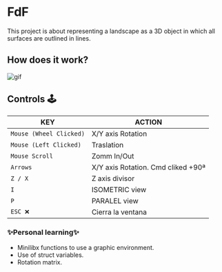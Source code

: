 # FdF
This project is about representing a landscape as a 3D object
in which all surfaces are outlined in lines.

## How does it work?
![gif](./img/1280_720.gif)

## Controls  🕹


|KEY|ACTION|
|---|---|
|`Mouse (Wheel Clicked)`| X/Y axis Rotation|
|`Mouse (Left Clicked)`| Traslation|
|`Mouse Scroll`| Zomm In/Out|
|`Arrows`| X/Y axis Rotation. Cmd cliked +90ª|
|`Z / X`| Z axis divisor|
|`I`| ISOMETRIC view |
|`P`| PARALEL view |
|`ESC ❌`|Cierra la ventana|

### ✨Personal learning✨
* Minilibx functions to use a graphic environment.
* Use of struct variables.
* Rotation matrix.
